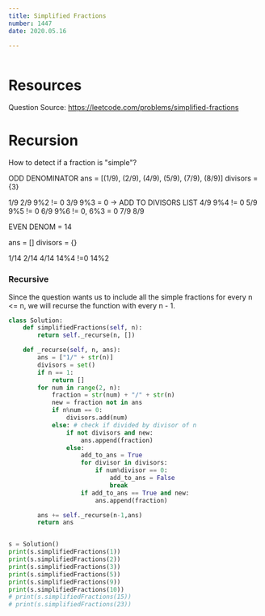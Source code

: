 ```yaml
---
title: Simplified Fractions
number: 1447
date: 2020.05.16

---
```


```toc

```

# Resources

Question Source: https://leetcode.com/problems/simplified-fractions

# Recursion
How to detect if a fraction is "simple"?

ODD DENOMINATOR ans = [(1/9), (2/9), (4/9), (5/9), (7/9), (8/9)] divisors = {3}

1/9 2/9 9%2 != 0 3/9 9%3 = 0 -> ADD TO DIVISORS LIST 4/9 9%4 != 0 5/9 9%5 != 0 6/9 9%6 != 0, 6%3 = 0 7/9 8/9

EVEN DENOM = 14

ans = [] divisors = {}

1/14 2/14 4/14 14%4 !=0 14%2

### Recursive
Since the question wants us to include all the simple fractions for every n <= n, we will recurse the function with every n - 1.

```python
class Solution:
    def simplifiedFractions(self, n):
        return self._recurse(n, [])

    def _recurse(self, n, ans):
        ans = ["1/" + str(n)]
        divisors = set()
        if n == 1:
            return []
        for num in range(2, n):
            fraction = str(num) + "/" + str(n)
            new = fraction not in ans
            if n%num == 0:
                divisors.add(num)
            else: # check if divided by divisor of n
                if not divisors and new:
                    ans.append(fraction)
                else:
                    add_to_ans = True
                    for divisor in divisors:
                        if num%divisor == 0:
                            add_to_ans = False
                            break
                    if add_to_ans == True and new:
                        ans.append(fraction)

        ans += self._recurse(n-1,ans)
        return ans


s = Solution()
print(s.simplifiedFractions(1))
print(s.simplifiedFractions(2))
print(s.simplifiedFractions(3))
print(s.simplifiedFractions(5))
print(s.simplifiedFractions(9))
print(s.simplifiedFractions(10))
# print(s.simplifiedFractions(15))
# print(s.simplifiedFractions(23))
```

